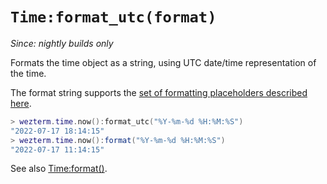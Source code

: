 # `Time:format_utc(format)`

*Since: nightly builds only*

Formats the time object as a string, using UTC date/time representation of the time.

The format string supports the [set of formatting placeholders described here](https://docs.rs/chrono/latest/chrono/format/strftime/index.html).

```lua
> wezterm.time.now():format_utc("%Y-%m-%d %H:%M:%S")
"2022-07-17 18:14:15"
> wezterm.time.now():format("%Y-%m-%d %H:%M:%S")
"2022-07-17 11:14:15"
```

See also [Time:format()](format.md).


